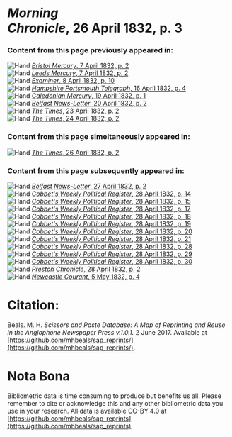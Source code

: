 # *Morning Chronicle*, 26 April 1832, p. 3  
  
### Content from this page previously appeared in:  
![Hand](http://scissorsandpaste.net/wp-content/uploads/2017/06/smallhandpointer.png) [*Bristol Mercury*, 7 April 1832, p. 2](https://mhbeals.github.io/sap_html/Bristol-Mercury/Bristol-Mercury-7-April-1832-p-2)  
![Hand](http://scissorsandpaste.net/wp-content/uploads/2017/06/smallhandpointer.png) [*Leeds Mercury*, 7 April 1832, p. 2](https://mhbeals.github.io/sap_html/Leeds-Mercury/Leeds-Mercury-7-April-1832-p-2)  
![Hand](http://scissorsandpaste.net/wp-content/uploads/2017/06/smallhandpointer.png) [*Examiner*, 8 April 1832, p. 10](https://mhbeals.github.io/sap_html/Examiner/Examiner-8-April-1832-p-10)  
![Hand](http://scissorsandpaste.net/wp-content/uploads/2017/06/smallhandpointer.png) [*Hampshire Portsmouth Telegraph*, 16 April 1832, p. 4](https://mhbeals.github.io/sap_html/Hampshire-Portsmouth-Telegraph/Hampshire-Portsmouth-Telegraph-16-April-1832-p-4)  
![Hand](http://scissorsandpaste.net/wp-content/uploads/2017/06/smallhandpointer.png) [*Caledonian Mercury*, 19 April 1832, p. 1](https://mhbeals.github.io/sap_html/Caledonian-Mercury/Caledonian-Mercury-19-April-1832-p-1)  
![Hand](http://scissorsandpaste.net/wp-content/uploads/2017/06/smallhandpointer.png) [*Belfast News-Letter*, 20 April 1832, p. 2](https://mhbeals.github.io/sap_html/Belfast-News-Letter/Belfast-News-Letter-20-April-1832-p-2)  
![Hand](http://scissorsandpaste.net/wp-content/uploads/2017/06/smallhandpointer.png) [*The Times*, 23 April 1832, p. 2](https://mhbeals.github.io/sap_html/The-Times/The-Times-23-April-1832-p-2)  
![Hand](http://scissorsandpaste.net/wp-content/uploads/2017/06/smallhandpointer.png) [*The Times*, 24 April 1832, p. 2](https://mhbeals.github.io/sap_html/The-Times/The-Times-24-April-1832-p-2)  
  
### Content from this page simeltaneously appeared in:  
![Hand](http://scissorsandpaste.net/wp-content/uploads/2017/06/smallhandpointer.png) [*The Times*, 26 April 1832, p. 2](https://mhbeals.github.io/sap_html/The-Times/The-Times-26-April-1832-p-2)  
  
### Content from this page subsequently appeared in:  
![Hand](http://scissorsandpaste.net/wp-content/uploads/2017/06/smallhandpointer.png) [*Belfast News-Letter*, 27 April 1832, p. 2](https://mhbeals.github.io/sap_html/Belfast-News-Letter/Belfast-News-Letter-27-April-1832-p-2)  
![Hand](http://scissorsandpaste.net/wp-content/uploads/2017/06/smallhandpointer.png) [*Cobbet's Weekly Political Register*, 28 April 1832, p. 14](https://mhbeals.github.io/sap_html/Cobbet's-Weekly-Political-Register/Cobbet's-Weekly-Political-Register-28-April-1832-p-14)  
![Hand](http://scissorsandpaste.net/wp-content/uploads/2017/06/smallhandpointer.png) [*Cobbet's Weekly Political Register*, 28 April 1832, p. 15](https://mhbeals.github.io/sap_html/Cobbet's-Weekly-Political-Register/Cobbet's-Weekly-Political-Register-28-April-1832-p-15)  
![Hand](http://scissorsandpaste.net/wp-content/uploads/2017/06/smallhandpointer.png) [*Cobbet's Weekly Political Register*, 28 April 1832, p. 17](https://mhbeals.github.io/sap_html/Cobbet's-Weekly-Political-Register/Cobbet's-Weekly-Political-Register-28-April-1832-p-17)  
![Hand](http://scissorsandpaste.net/wp-content/uploads/2017/06/smallhandpointer.png) [*Cobbet's Weekly Political Register*, 28 April 1832, p. 18](https://mhbeals.github.io/sap_html/Cobbet's-Weekly-Political-Register/Cobbet's-Weekly-Political-Register-28-April-1832-p-18)  
![Hand](http://scissorsandpaste.net/wp-content/uploads/2017/06/smallhandpointer.png) [*Cobbet's Weekly Political Register*, 28 April 1832, p. 19](https://mhbeals.github.io/sap_html/Cobbet's-Weekly-Political-Register/Cobbet's-Weekly-Political-Register-28-April-1832-p-19)  
![Hand](http://scissorsandpaste.net/wp-content/uploads/2017/06/smallhandpointer.png) [*Cobbet's Weekly Political Register*, 28 April 1832, p. 20](https://mhbeals.github.io/sap_html/Cobbet's-Weekly-Political-Register/Cobbet's-Weekly-Political-Register-28-April-1832-p-20)  
![Hand](http://scissorsandpaste.net/wp-content/uploads/2017/06/smallhandpointer.png) [*Cobbet's Weekly Political Register*, 28 April 1832, p. 21](https://mhbeals.github.io/sap_html/Cobbet's-Weekly-Political-Register/Cobbet's-Weekly-Political-Register-28-April-1832-p-21)  
![Hand](http://scissorsandpaste.net/wp-content/uploads/2017/06/smallhandpointer.png) [*Cobbet's Weekly Political Register*, 28 April 1832, p. 28](https://mhbeals.github.io/sap_html/Cobbet's-Weekly-Political-Register/Cobbet's-Weekly-Political-Register-28-April-1832-p-28)  
![Hand](http://scissorsandpaste.net/wp-content/uploads/2017/06/smallhandpointer.png) [*Cobbet's Weekly Political Register*, 28 April 1832, p. 29](https://mhbeals.github.io/sap_html/Cobbet's-Weekly-Political-Register/Cobbet's-Weekly-Political-Register-28-April-1832-p-29)  
![Hand](http://scissorsandpaste.net/wp-content/uploads/2017/06/smallhandpointer.png) [*Cobbet's Weekly Political Register*, 28 April 1832, p. 30](https://mhbeals.github.io/sap_html/Cobbet's-Weekly-Political-Register/Cobbet's-Weekly-Political-Register-28-April-1832-p-30)  
![Hand](http://scissorsandpaste.net/wp-content/uploads/2017/06/smallhandpointer.png) [*Preston Chronicle*, 28 April 1832, p. 2](https://mhbeals.github.io/sap_html/Preston-Chronicle/Preston-Chronicle-28-April-1832-p-2)  
![Hand](http://scissorsandpaste.net/wp-content/uploads/2017/06/smallhandpointer.png) [*Newcastle Courant*, 5 May 1832, p. 4](https://mhbeals.github.io/sap_html/Newcastle-Courant/Newcastle-Courant-5-May-1832-p-4)  


# Citation: 

Beals. M. H. *Scissors and Paste Database: A Map of Reprinting and Reuse in the Anglophone Newspaper Press v.1.0.1.* 2 June 2017. Available at [https://github.com/mhbeals/sap_reprints/](https://github.com/mhbeals/sap_reprints/). 

# Nota Bona

Bibliometric data is time consuming to produce but benefits us all. Please remember to cite or acknowledge this and any other bibliometric data you use in your research. All data is available CC-BY 4.0 at [https://github.com/mhbeals/sap_reprints](https://github.com/mhbeals/sap_reprints)